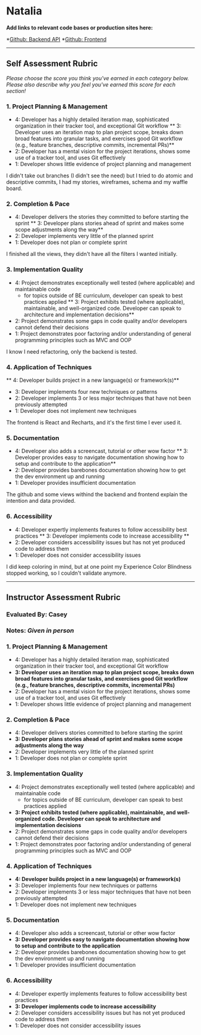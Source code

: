 # Natalia

**Add links to relevant code bases or production sites here:**

*[Github: Backend API](https://github.com/nmcolome/fin_assessment_tool_api)
*[Github: Frontend](https://github.com/nmcolome/fin_assessment_tool)

---------------

Self Assessment Rubric
------------

_Please choose the score you think you've earned in each category below. Please also describe why you feel you've earned this score for each section!_

### 1. Project Planning & Management

*   4: Developer has a highly detailed iteration map, sophisticated organization in their tracker tool, and exceptional Git workflow
**   3: Developer uses an iteration map to plan project scope, breaks down broad features into granular tasks, and exercises good Git workflow (e.g., feature branches, descriptive commits, incremental PRs)** 
*   2: Developer has a mental vision for the project iterations, shows some use of a tracker tool, and uses Git effectively
*   1: Developer shows little evidence of project planning and management

I didn't take out branches (I didn't see the need) but I tried to do atomic and descriptive commits, I had my stories, wireframes, schema and my waffle board.

### 2. Completion & Pace

*   4: Developer delivers the stories they committed to before starting the sprint
**   3: Developer plans stories ahead of sprint and makes some scope adjustments along the way**
*   2: Developer implements very little of the planned sprint
*   1: Developer does not plan or complete sprint

I finished all the views, they didn't have all the filters I wanted initially.

### 3. Implementation Quality

*   4: Project demonstrates exceptionally well tested (where applicable) and maintainable code
      * for topics outside of BE curriculum, developer can speak to best practices applied
**   3: Project exhibits tested (where applicable), maintainable, and well-organized code. Developer can speak to architecture and implementation decisions**
*   2: Project demonstrates some gaps in code quality and/or developers cannot defend their decisions
*   1: Project demonstrates poor factoring and/or understanding of general programming principles such as MVC and OOP

I know I need refactoring, only the backend is tested.

### 4. Application of Techniques

**   4: Developer builds project in a new language(s) or framework(s)**
*   3: Developer implements four new techniques or patterns
*   2: Developer implements 3 or less major techniques that have not been previously attempted
*   1: Developer does not implement new techniques

The frontend is React and Recharts, and it's the first time I ever used it.

### 5. Documentation

*   4: Developer also adds a screencast, tutorial or other wow factor
**   3: Developer provides easy to navigate documentation showing how to setup and contribute to the application**
*   2: Developer provides barebones documentation showing how to get the dev environment up and running
*   1: Developer provides insufficient documentation

The github and some views withind the backend and frontend explain the intention and data provided.

### 6. Accessibility

*   4: Developer expertly implements features to follow accessibility best practices
**   3: Developer implements code to increase accessibility **
*   2: Developer considers accessibility issues but has not yet produced code to address them
*   1: Developer does not consider accessibility issues

I did keep coloring in mind, but at one point my Experience Color Blindness stopped working, so I couldn't validate anymore.

---------------


Instructor Assessment Rubric
------------

### Evaluated By: Casey

### Notes: _Given in person_

### 1. Project Planning & Management

*   4: Developer has a highly detailed iteration map, sophisticated organization in their tracker tool, and exceptional Git workflow
*   **3: Developer uses an iteration map to plan project scope, breaks down broad features into granular tasks, and exercises good Git workflow (e.g., feature branches, descriptive commits, incremental PRs)**
*   2: Developer has a mental vision for the project iterations, shows some use of a tracker tool, and uses Git effectively
*   1: Developer shows little evidence of project planning and management

### 2. Completion & Pace

*   4: Developer delivers stories committed to before starting the sprint
*   **3: Developer plans stories ahead of sprint and makes some scope adjustments along the way**
*   2: Developer implements very little of the planned sprint
*   1: Developer does not plan or complete sprint

### 3. Implementation Quality

*   4: Project demonstrates exceptionally well tested (where applicable) and maintainable code
      * for topics outside of BE curriculum, developer can speak to best practices applied
*   **3: Project exhibits tested (where applicable), maintainable, and well-organized code. Developer can speak to architecture and implementation decisions**
*   2: Project demonstrates some gaps in code quality and/or developers cannot defend their decisions
*   1: Project demonstrates poor factoring and/or understanding of general programming principles such as MVC and OOP

### 4. Application of Techniques

*   **4: Developer builds project in a new language(s) or framework(s)**
*   3: Developer implements four new techniques or patterns
*   2: Developer implements 3 or less major techniques that have not been previously attempted
*   1: Developer does not implement new techniques

### 5. Documentation

*   4: Developer also adds a screencast, tutorial or other wow factor
*   **3: Developer provides easy to navigate documentation showing how to setup and contribute to the application**
*   2: Developer provides barebones documentation showing how to get the dev environment up and running
*   1: Developer provides insufficient documentation

### 6. Accessibility

*   4: Developer expertly implements features to follow accessibility best practices
*   **3: Developer implements code to increase accessibility**
*   2: Developer considers accessibility issues but has not yet produced code to address them
*   1: Developer does not consider accessibility issues
